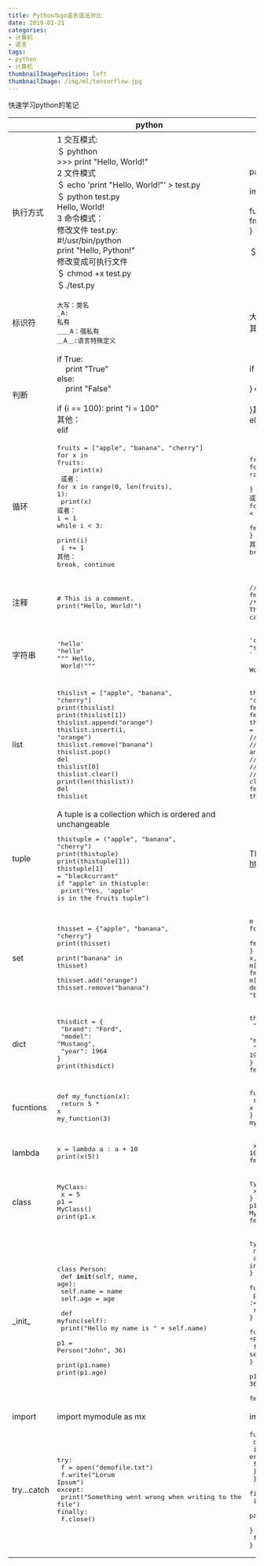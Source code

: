 ```yaml
---
title: Python与go语言语法对比
date: 2019-01-21
categories:
- 计算机
- 语言
tags:
- python
- 计算机
thumbnailImagePosition: left
thumbnailImage: /img/ml/tensorflow.jpg
---
```


快速学习python的笔记
<!--more-->

|      | python                                                       | go   |
| ---- | ------------------------------------------------------------ | ---- |
|执行方式      | 1 交互模式: <br/>＄ pyhthon<br/> >>> print "Hello, World!"<br/> 2 文件模式<br /> ＄ echo 'print "Hello, World!"' > test.py<br/>＄ python test.py<br/>Hello, World!<br/>3 命令模式：<br/> 修改文件 test.py:<br/>#!/usr/bin/python<br/>print "Hello, Python!"<br/>修改变成可执行文件<br/>＄  chmod +x test.py<br/>＄./test.py | package main<br/><br/>import "fmt"<br/><br/>func main() {<br/>	fmt.Println("Hello, World!":<br/>}<br/><br/>＄  go run     |
| 标识符 | <pre>大写：类名<br />_A: 私有<br />＿＿A：强私有<br />＿A＿:语言特殊定义 </pre>| 大写：公共标识符<br />其他：私有标识符 |
| 判断     |if True:<br/>&nbsp;&nbsp;&nbsp;&nbsp;print "True"<br/>else:<br/>&nbsp;&nbsp;&nbsp;&nbsp;print "False"   <br/>    <br/>if (i == 100): print "i = 100" <br/>其他：<br/>elif|if true {<br/>&nbsp;&nbsp;&nbsp;&nbsp;fmt.Println("True")<br/>} else {<br/>&nbsp;&nbsp;&nbsp;fmt.Println("False")<br/>}其他：<br/>else if|
| 循环     | <pre>fruits = \["apple", "banana", "cherry"\]<br/>for x in fruits:<br/>&nbsp;&nbsp;&nbsp;&nbsp;print(x)<br/> 或者：<br/>for x in range(0, len(fruits), 1):<br/>    print(x)   <br/>或者：<br/>i = 1<br/>while i < 3:<br/>    print(i)<br/>    i += 1<br/>其他：<br/>break, continue</pre>                                                            |<pre>fruits := []string{"apple", "banana", "cherry"}<br/>for _, x := range fruits {<br/>&nbsp;&nbsp;&nbsp;&nbsp;fmt.Println(x)<br/>}<br/>或者：<br>for i:= 0; i < len(fruits); i++ {<br/>    fmt.Println(fruits[i]);<br/>}<br/>其他：<br/>break, continue</pre>|
|注释    |<pre># This is a comment.<br/>print("Hello, World!")</pre>|<pre>// This is a comment.<br/>fmt.Println("Hello, World!")<br/>/* This comment <br/>can cross multiple lines. */</pre>      |
|字符串      | <pre>'hello'<br/>"hello"<br/>""" Hello,<br/>   World!"""</pre>|<pre>'c' // character<br/>"string"<br/>\` Hello,<br/>   World!\`</pre>      |
|list      |<pre>thislist = ["apple", "banana", "cherry"]<br/>print(thislist)<br/>print(thislist[1])<br/>thislist.append("orange")<br/>thislist.insert(1, "orange")<br/>thislist.remove("banana")<br/>thislist.pop()<br/>del thislist[0]<br/>thislist.clear() <br/>print(len(thislist))<br/>del thislist                                                             |<pre>thislist := string{"apple", "banana", "cherry"}<br/>fmt.Println(thislist)<br/>fmt.Println(thislist[1])<br/>thislist = thislist.append("orange")<br/>// no simple operation for insert<br/>// and remove<br/>// and pop<br/>// and delete<br/>// and clear<br/>fmt.Println(len(thislist))<br/>thislist = nil</pre>      |
|tuple      |A tuple is a collection which is ordered and unchangeable<br/><pre>thistuple = ("apple", "banana", "cherry")<br/>print(thistuple) <br/>print(thistuple[1])<br/>thistuple[1] = "blackcurrant"<br/>if "apple" in thistuple:<br/>  print("Yes, 'apple' is in the fruits tuple")                                                             | There is no tuple in go, but how about https://github.com/kmanley/golang-tuple     |
| set     |  <pre>thisset = {"apple", "banana", "cherry"}<br/>print(thisset)<br/><br/>print("banana" in thisset)<br/><br/>thisset.add("orange")<br/>thisset.remove("banana")</pre>| <pre>m := map[string]bool<br>for _, x := range m {<br/>   fmt.Println(x)<br/>}<br/>x, ok := m["banana"]<br>fmt.Println(ok)<br>m["orange"]=true<br/>delete(m, "banana")</pre>     |
| dict   | <pre>thisdict =	{<br/>  "brand": "Ford",<br/>  "model": "Mustang",<br/>  "year": 1964<br/>}<br/>print(thisdict)                </pre>                                             | <pre>thisdict :=  map[string]string{<br/>  "brand": "Ford",<br/>  "model": "Mustang",<br/>  "year": 1964,<br/>}<br/>fmt.Println(thisdict)</pre>       |
| fucntions     |<pre>def my_function(x):<br/> return 5 * x<br/>my_function(3)</pre>                                                         |<pre>func my_function(x float64) float64 {<br/>  return 5 * x<br/>}<br/>my_function(3)</pre>       |
| lambda     | <pre>x = lambda a : a + 10<br/>print(x(5))     </pre>                                                        | <pre> x := func(a int) int { return a + 10}<br/>fmt.Println(x(5))     |
|class      | <pre>MyClass:<br/>  x = 5<br/>p1 = MyClass()<br/>print(p1.x</pre>                                                             |<pre>type MyClass struct {<br/>  x int<br/>}<br>p1 := MyClass{5}<br/>fmt.Println(p1.x)</pre>      |
|\_init\_ | <pre>class Person:<br/>   def __init__(self, name, age):<br/>     self.name = name<br/>     self.age = age<br/><br/>  def myfunc(self):<br/>    print("Hello my name is " + self.name)<br/><br/>p1 = Person("John", 36)<br/><br/>print(p1.name)<br/>print(p1.age)</pre> |<pre>type Person struct {<br/>  name string<br/>  age int<br/>}<br/><br/>func NewPerson(name string, age int) *Person {<br/>  p := &Person{name, age}<br/>  return p<br/>}<br/><br/>func (self *Person) myfunc() {<br/>  fmt.Println("Hello my name is " + self.name)<br/>}</br></br>p1 := NewPerson("John", 36)<br/><br/>fmt.Println(p1.name, p1.age)</pre> |
|import | import mymodule as mx |import mx "mymodule" |
|try...catch | <pre>try:<br/>  f = open("demofile.txt")<br/>  f.write("Lorum Ipsum")<br/>except:<br/>  print("Something went wrong when writing to the file")<br/>finally:<br/>  f.close()</pre> |<pre>func main() {<br/>  defer func(){ <br/>        if err:=recover();err!=nil{<br/>            fmt.Println(err) <br/>       }<br/>  }()<br/>  file, err := os.Open("demofile.txt")<br/>  if err != nil {<br/>    panic(errors.New("Someting went wrong when writing to the file"))<br/>  }<br/>  file.WriteString("Lorum Ipsum")<br/>}</pre>|


